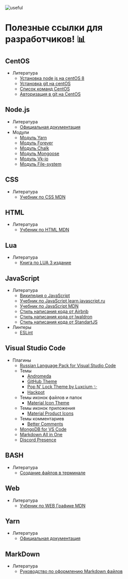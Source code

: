 ![useful](https://www.usefulsimple.co.uk/assets/Values1600x950_USEFUL5-b5c7777e24f79c3956532876dc2d1870dd545cce943a65916097a92df8fd817c.png)
# Полезные ссылки для разработчиков! 📊

## CentOS 
- Литература
  - [Установка node js на centOS 8](https://www.digitalocean.com/community/tutorials/how-to-install-node-js-on-centos-8-ru)
  - [Установка git на centOS](https://losst.ru/ustanovka-git-centos-8)
  - [Список команд CentOS](https://www.sites.google.com/site/dlasebamne/home/spisok-komand-centos)
  - [Авторизация в git на CentOS](https://www.digitalocean.com/community/tutorials/how-to-set-up-ssh-keys-on-centos7)

## Node.js

- Литература
  - [Официальная документация](https://nodejs.org/ru/docs/)
- Модули 
  - [Модуль Yarn](https://www.npmjs.com/package/yarn)
  - [Модуль Forever](https://www.npmjs.com/package/forever)
  - [Модуль Chalk](https://www.npmjs.com/package/chalk)
  - [Модуль Mongoose](https://www.npmjs.com/package/mongoose)
  - [Модуль Vk-io](https://www.npmjs.com/package/vk-io)
  - [Модуль File-system](https://www.npmjs.com/package/file-system)

## CSS

- Литература
  - [Учебник по CSS MDN](https://developer.mozilla.org/ru/docs/Web/CSS)

## HTML

- Литература
  - [Учбеник по HTML MDN](https://developer.mozilla.org/ru/docs/Web/HTML)

## Lua

- Литература
  - [Книга по LUA 3 издание](http://texno.info/wp-content/uploads/2019/09/lua.pdf)

## JavaScript

- Литература
  - [Википедия о JavaScript](https://ru.wikipedia.org/wiki/JavaScript)
  - [Учебник по JavaScript learn.javascript.ru](https://learn.javascript.ru/)
  - [Учебник по JavaScript MDN](https://developer.mozilla.org/ru/docs/Web/JavaScript)
  - [Стиль написания кода от Airbnb](https://leonidlebedev.github.io/javascript-airbnb/)
  - [Стиль написания кода от lwaldron](https://github.com/rwaldron/idiomatic.js/tree/master/translations/ru_RU)
  - [Стиль написания кода от StandartJS](https://standardjs.com/)
- Линтеры
  - [ESLint](https://eslint.org/)

## Visual Studio Code

- Плагины
  - [Russian Language Pack for Visual Studio Code](https://marketplace.visualstudio.com/items?itemName=MS-CEINTL.vscode-language-pack-ru)
  - Темы
    - [Andromeda](https://marketplace.visualstudio.com/items?itemName=EliverLara.andromeda)
    - [GitHub Theme](https://marketplace.visualstudio.com/items?itemName=GitHub.github-vscode-theme)
    - [Pop N' Lock Theme by Luxcium ✨](https://marketplace.visualstudio.com/items?itemName=Luxcium.pop-n-lock-theme-vscode)
    - [Hackpot](https://marketplace.visualstudio.com/items?itemName=wwmyers.hackpot)
  - Темы иконок файлов и папок
    - [Material Icon Theme](https://marketplace.visualstudio.com/items?itemName=PKief.material-icon-theme)
  - Темы иконок приложения
    - [Material Product Icons](https://marketplace.visualstudio.com/items?itemName=PKief.material-product-icons)
  - Темы комментариев 
    - [Better Comments](https://marketplace.visualstudio.com/items?itemName=aaron-bond.better-comments)
  - [MongoDB for VS Code](https://marketplace.visualstudio.com/items?itemName=mongodb.mongodb-vscode)
  - [Markdown All in One](https://marketplace.visualstudio.com/items?itemName=yzhang.markdown-all-in-one)
  - [Discord Presence](https://marketplace.visualstudio.com/items?itemName=icrawl.discord-vscode)

## BASH

- Литература
  - [Создание файлов в терминале](https://losst.ru/kak-sozdat-fajl-v-terminale)

## Web

- Литература 
  - [Учбеник по WEB Графике MDN](https://developer.mozilla.org/ru/docs/Web/Guide/Graphics)

## Yarn

- Литература
  - [Официальная документация](https://classic.yarnpkg.com/lang/en/docs/)

## MarkDown
- Литература
  - [Руководство по оформлению Markdown файлов](https://gist.github.com/Jekins/2bf2d0638163f1294637)
